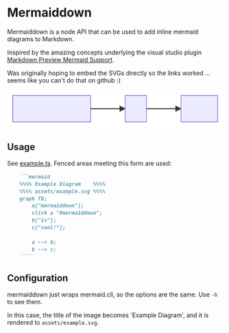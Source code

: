 # Mermaiddown
Mermaiddown is a node API that can be used to add inline mermaid diagrams to Markdown.

Inspired by the amazing concepts underlying the visual studio plugin [Markdown Preview Mermaid Support].

Was originally hoping to embed the SVGs directly so the links worked ... seems like you can't do that on github :(

[Example Diagram]: assets/example.svg
![Example Diagram]

## Usage
[example.ts]: src/example.ts
See [example.ts].
Fenced areas meeting this form are used:
```markdown
    ```mermaid
    %%%% Example Diagram    %%%%
    %%%% assets/example.svg %%%%
    graph TD;
        a["mermaiddown"];
        click a "#mermaiddown";
        b["is"];
        c["cool!"];

        a --> b;
        b --> c;
    ````
```

## Configuration
mermaiddown just wraps mermaid.cli, so the options are the same. Use `-h` to see them.

In this case, the title of the image becomes 'Example Diagram',
and it is rendered to `assets/example.svg`.

[mermaid.cli]: https://npm.com/package/mermaid.cli
[Markdown Preview Mermaid Support]: https://marketplace.visualstudio.com/items?itemName=bierner.markdown-mermaid